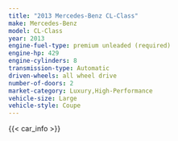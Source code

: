 ```yaml
---
title: "2013 Mercedes-Benz CL-Class"
make: Mercedes-Benz
model: CL-Class
year: 2013
engine-fuel-type: premium unleaded (required)
engine-hp: 429
engine-cylinders: 8
transmission-type: Automatic
driven-wheels: all wheel drive
number-of-doors: 2
market-category: Luxury,High-Performance
vehicle-size: Large
vehicle-style: Coupe
---
```


{{< car_info >}}
